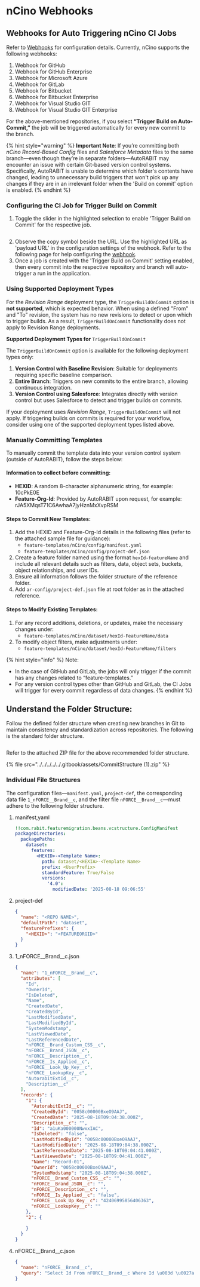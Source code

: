 # nCino Webhooks

## Webhooks for Auto Triggering nCino CI Jobs <a href="#title-text" id="title-text"></a>

Refer to [Webhooks](https://knowledgebase.autorabit.com/product-guides/arm/arm-features/webhooks) for configuration details. Currently, nCino supports the following webhooks:

1. Webhook for GitHub
2. Webhook for GitHub Enterprise
3. Webhook for Microsoft Azure
4. Webhook for GitLab
5. Webhook for Bitbucket
6. Webhook for Bitbucket Enterprise
7. Webhook for Visual Studio GIT
8. Webhook for Visual Studio GIT Enterprise

For the above-mentioned repositories, if you select **“Trigger Build on Auto-Commit,”** the job will be triggered automatically for every new commit to the branch.

{% hint style="warning" %}
**Important Note**: If you’re committing both _nCino Record-Based Config_ files and _Salesforce Metadata_ files to the same branch—even though they’re in separate folders—AutoRABIT may encounter an issue with certain Git-based version control systems. Specifically, AutoRABIT is unable to determine which folder's contents have changed, leading to unnecessary build triggers that won't pick up any changes if they are in an irrelevant folder when the 'Build on commit' option is enabled.
{% endhint %}

### Configuring the CI Job for Trigger Build on Commit <a href="#manually-creating-records" id="manually-creating-records"></a>

1. Toggle the slider in the highlighted selection to enable 'Trigger Build on Commit' for the respective job.

<figure><img src="../../../../../.gitbook/assets/image (8) (1) (1) (1) (1) (1) (1) (1) (1) (1) (1).png" alt=""><figcaption></figcaption></figure>

2. Observe the copy symbol beside the URL. Use the highlighted URL as 'payload URL' in the configuration settings of the webhook. Refer to the following page for help configuring the [webhook](https://knowledgebase.autorabit.com/product-guides/arm/arm-features/webhooks).
3. Once a job is created with the 'Trigger Build on Commit' setting enabled, then every commit into the respective repository and branch will auto-trigger a run in the application.

### Using Supported Deployment Types

For the _Revision Range_ deployment type, the `TriggerBuildOnCommit` option is **not supported**, which is expected behavior. When using a defined "From" and "To" revision, the system has no new revisions to detect or upon which to trigger builds. As a result, `TriggerBuildOnCommit` functionality does not apply to Revision Range deployments.

**Supported Deployment Types for** `TriggerBuildOnCommit`

The `TriggerBuildOnCommit` option is available for the following deployment types only:

1. **Version Control with Baseline Revision**: Suitable for deployments requiring specific baseline comparison.
2. **Entire Branch**: Triggers on new commits to the entire branch, allowing continuous integration.
3. **Version Control using Salesforce**: Integrates directly with version control but uses Salesforce to detect and trigger builds on commits.

If your deployment uses _Revision Range_, `TriggerBuildOnCommit` will not apply. If triggering builds on commits is required for your workflow, consider using one of the supported deployment types listed above.

### Manually Committing Templates <a href="#manually-creating-records" id="manually-creating-records"></a>

To manually commit the template data into your version control system (outside of AutoRABIT), follow the steps below:

#### **Information to collect before committing:** <a href="#information-to-collect-before-committing" id="information-to-collect-before-committing"></a>

* **HEXID**: A random 8-character alphanumeric string, for example: 10cPkE0E
* **Feature-Org-Id**: Provided by AutoRABIT upon request, for example: rJA5XMqsT71C6AwhaA7jyHznMxXvpRSM

#### Steps to Commit New Templates: <a href="#steps-to-commit-new-templates" id="steps-to-commit-new-templates"></a>

1. Add the HEXID and Feature-Org-Id details in the following files (refer to the attached sample file for guidance):
   * `feature-templates/nCino/config/manifest.yaml`
   * `feature-templates/nCino/config/project-def.json`
2. Create a feature folder named using the format `hexId-featureName` and include all relevant details such as filters, data, object sets, buckets, object relationships, and user IDs.
3. Ensure all information follows the folder structure of the reference folder.
4. Add `ar-config/project-def.json` file at root folder as in the attached reference.

#### Steps to Modify Existing Templates: <a href="#steps-to-modify-existing-templates" id="steps-to-modify-existing-templates"></a>

1. For any record additions, deletions, or updates, make the necessary changes under:
   * `feature-templates/nCino/dataset/hexId-FeatureName/data`
2. To modify object filters, make adjustments under:
   * `feature-templates/nCino/dataset/hexId-FeatureName/filters`

{% hint style="info" %}
Note:

* In the case of GitHub and GitLab, the jobs will only trigger if the commit has any changes related to “feature-templates.”
* For any version control types other than GitHub and GitLab, the CI Jobs will trigger for every commit regardless of data changes.
{% endhint %}

## Understand the Folder Structure:

Follow the defined folder structure when creating new branches in Git to maintain consistency and standardization across repositories. The following is the standard folder structure.

<figure><img src="../../../../../.gitbook/assets/image (2000).png" alt=""><figcaption></figcaption></figure>

Refer to the attached ZIP file for the above recommended folder structure.

{% file src="../../../../../.gitbook/assets/CommitStructure (1).zip" %}

### Individual File Structures

The configuration files—`manifest.yaml`, `project-def`, the corresponding data file `1_nFORCE__Brand__c`, and the filter file `nFORCE__Brand__c`—must adhere to the following folder structure.

1.  manifest,yaml

    ```yaml
    !!com.rabit.featuremigration.beans.vcstructure.ConfigManifest
    packageDirectories:
      packagePaths:
        dataset:
          features:
            <HEXID>-<Template Name>:
              path: dataset/<HEXIA>-<Template Name>
              prefix: <UserPrefix>
              standardFeature: True/False
              versions:
                '4.0':
                  modifiedDate: '2025-08-18 09:06:55'
    ```
2.  project-def

    ```json
    {
      "name": "<REPO NAME>",
      "defaultPath": "dataset",
      "featurePrefixes": {
        "<HEXID>": "<FEATUREORGID>"
      }
    }
    ```
3.  1\_nFORCE\_\_Brand\_\_c.json



    ```json
    {
      "name": "1_nFORCE__Brand__c",
      "attributes": [
        "Id",
        "OwnerId",
        "IsDeleted",
        "Name",
        "CreatedDate",
        "CreatedById",
        "LastModifiedDate",
        "LastModifiedById",
        "SystemModstamp",
        "LastViewedDate",
        "LastReferencedDate",
        "nFORCE__Brand_Custom_CSS__c",
        "nFORCE__Brand_JSON__c",
        "nFORCE__Description__c",
        "nFORCE__Is_Applied__c",
        "nFORCE__Look_Up_Key__c",
        "nFORCE__LookupKey__c",
        "AutorabitExtId__c",
        "Description__c"
      ],
      "records": {
        "1": {
          "AutorabitExtId__c": "",
          "CreatedById": "0058c00000BxeO9AAJ",
          "CreatedDate": "2025-08-18T09:04:38.000Z",
          "Description__c": "",
          "Id": "a1uKa000000NwxxIAC",
          "IsDeleted": "false",
          "LastModifiedById": "0058c00000BxeO9AAJ",
          "LastModifiedDate": "2025-08-18T09:04:38.000Z",
          "LastReferencedDate": "2025-08-18T09:04:41.000Z",
          "LastViewedDate": "2025-08-18T09:04:41.000Z",
          "Name": "Record-01",
          "OwnerId": "0058c00000BxeO9AAJ",
          "SystemModstamp": "2025-08-18T09:04:38.000Z",
          "nFORCE__Brand_Custom_CSS__c": "",
          "nFORCE__Brand_JSON__c": "",
          "nFORCE__Description__c": "",
          "nFORCE__Is_Applied__c": "false",
          "nFORCE__Look_Up_Key__c": "42406995856406363",
          "nFORCE__LookupKey__c": ""
        },
        "2": {
          
        }
      }
    }
    ```
4.  nFORCE\_\_Brand\_\_c.json

    ```json
    {
      "name": "nFORCE__Brand__c",
      "query": "Select Id From nFORCE__Brand__c Where Id \u003d \u0027a1uKa000000NwxxIAC\u0027"
    }
    ```





